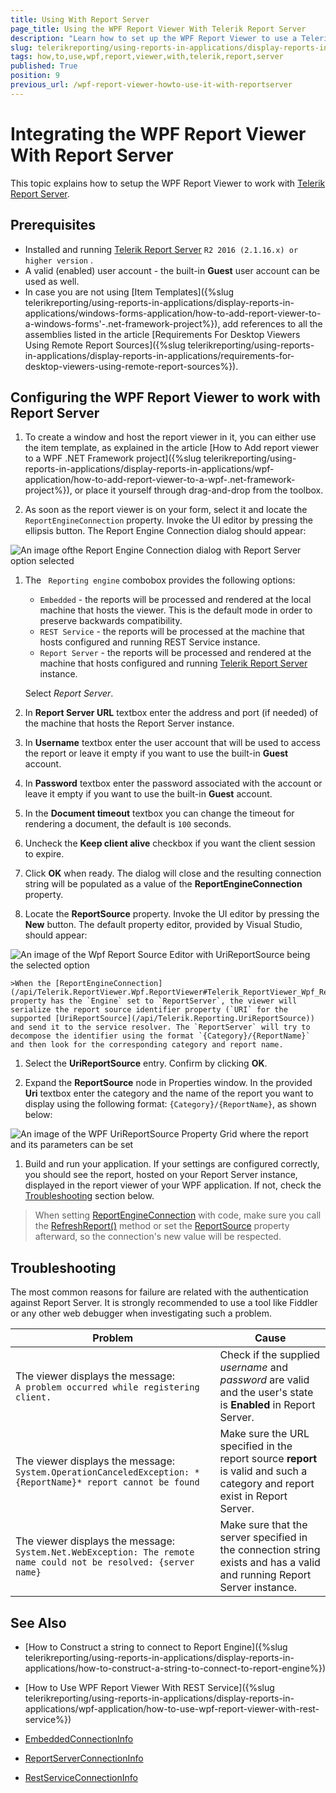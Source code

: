 ```yaml
---
title: Using With Report Server
page_title: Using the WPF Report Viewer With Telerik Report Server
description: "Learn how to set up the WPF Report Viewer to use a Telerik Report Server for processing and rendering the reports."
slug: telerikreporting/using-reports-in-applications/display-reports-in-applications/wpf-application/how-to-use-wpf-report-viewer-with-report-server
tags: how,to,use,wpf,report,viewer,with,telerik,report,server
published: True
position: 9
previous_url: /wpf-report-viewer-howto-use-it-with-reportserver
---
```


# Integrating the WPF Report Viewer With Report Server

This topic explains how to setup the WPF Report Viewer to work with [Telerik Report Server](https://www.telerik.com/report-server).

## Prerequisites

* Installed and running [Telerik Report Server](http://docs.telerik.com/report-server/introduction) `R2 2016 (2.1.16.x) or higher version` .
* A valid (enabled) user account - the built-in __Guest__ user account can be used as well.
* In case you are not using [Item Templates]({%slug telerikreporting/using-reports-in-applications/display-reports-in-applications/windows-forms-application/how-to-add-report-viewer-to-a-windows-forms'-.net-framework-project%}), add references to all the assemblies listed in the article [Requirements For Desktop Viewers Using Remote Report Sources]({%slug telerikreporting/using-reports-in-applications/display-reports-in-applications/requirements-for-desktop-viewers-using-remote-report-sources%}).

## Configuring the WPF Report Viewer to work with Report Server

1. To create a window and host the report viewer in it, you can either use the item template, as explained in the article [How to Add report viewer to a WPF .NET Framework project]({%slug telerikreporting/using-reports-in-applications/display-reports-in-applications/wpf-application/how-to-add-report-viewer-to-a-wpf-.net-framework-project%}), or place it yourself through drag-and-drop from the toolbox.

1. As soon as the report viewer is on your form, select it and locate the `ReportEngineConnection` property. Invoke the UI editor by pressing the ellipsis button. The Report Engine Connection dialog should appear:

  ![An image ofthe Report Engine Connection dialog with Report Server option selected](images/wpf-connection-editor-report-server.png)

1. The ` Reporting engine`  combobox provides the following options:

	+ `Embedded` - the reports will be processed and rendered at the local machine that hosts the viewer. This is the default mode in order to preserve backwards compatibility.
	+ `REST Service` - the reports will be processed at the machine that hosts configured and running REST Service instance.
	+ `Report Server` - the reports will be processed and rendered at the machine that hosts configured and running [Telerik Report Server](http://docs.telerik.com/report-server/introduction) instance.
	
	Select *Report Server*.

1. In __Report Server URL__ textbox enter the address and port (if needed) of the machine that hosts the Report Server instance.

1. In __Username__ textbox enter the user account that will be used to access the report or leave it empty if you want to use the built-in __Guest__ account.

1. In __Password__ textbox enter the password associated with the account or leave it empty if you want to use the built-in __Guest__ account.

1. In the __Document timeout__ textbox you can change the timeout for rendering a document, the default is `100` seconds.

1. Uncheck the __Keep client alive__ checkbox if you want the client session to expire.

1. Click __OK__ when ready. The dialog will close and the resulting connection string will be populated as a value of the __ReportEngineConnection__ property.

1. Locate the __ReportSource__ property. Invoke the UI editor by pressing the __New__ button. The default property editor, provided by Visual Studio, should appear:

  ![An image of the Wpf Report Source Editor with UriReportSource being the selected option](images/WpfReportSourceEditor.png)

    >When the [ReportEngineConnection](/api/Telerik.ReportViewer.Wpf.ReportViewer#Telerik_ReportViewer_Wpf_ReportViewer_ReportEngineConnection) property has the `Engine` set to `ReportServer`, the viewer will serialize the report source identifier property (`URI` for the supported [UriReportSource](/api/Telerik.Reporting.UriReportSource)) and send it to the service resolver. The `ReportServer` will try to decompose the identifier using the format `{Category}/{ReportName}` and then look for the corresponding category and report name.

1. Select the __UriReportSource__ entry. Confirm by clicking __OK__.

1. Expand the __ReportSource__ node in Properties window. In the provided __Uri__ textbox enter the category and the name of the report you want to display using the following format: `{Category}/{ReportName}`, as shown below:

  ![An image of the WPF UriReportSource Property Grid where the report and its parameters can be set](images/WpfSetUriReportSourcePropertyGrid.png)

1. Build and run your application. If your settings are configured correctly, you should see the report, hosted on your Report Server instance, displayed in the report viewer of your WPF application. If not, check the [Troubleshooting](#Troubleshooting) section below.

> When setting [ReportEngineConnection](/api/Telerik.ReportViewer.Wpf.ReportViewer#Telerik_ReportViewer_Wpf_ReportViewer_ReportEngineConnection) with code, make sure you call the [RefreshReport()](/api/Telerik.ReportViewer.Wpf.ReportViewer#Telerik_ReportViewer_Wpf_ReportViewer_RefreshReport) method or set the [ReportSource](/api/Telerik.ReportViewer.Wpf.ReportViewer#Telerik_ReportViewer_Wpf_ReportViewer_ReportSource) property afterward, so the connection's new value will be respected.

## Troubleshooting

The most common reasons for failure are related with the authentication against Report Server. It is strongly recommended to use a tool like Fiddler or any other web debugger when investigating such a problem.

| Problem | Cause |
| ------ | ------ |
|The viewer displays the message:<br />`A problem occurred while registering client.`|Check if the supplied _username_ and _password_ are valid and the user's state is __Enabled__ in Report Server.|
|The viewer displays the message:<br />`System.OperationCanceledException: *{ReportName}* report cannot be found`|Make sure the URL specified in the report source __report__ is valid and such a category and report exist in Report Server.|
|The viewer displays the message:<br />`System.Net.WebException: The remote name could not be resolved: {server name}`|Make sure that the server specified in the connection string exists and has a valid and running Report Server instance.|

## See Also

* [How to Construct a string to connect to Report Engine]({%slug telerikreporting/using-reports-in-applications/display-reports-in-applications/how-to-construct-a-string-to-connect-to-report-engine%})

* [How to Use WPF Report Viewer With REST Service]({%slug telerikreporting/using-reports-in-applications/display-reports-in-applications/wpf-application/how-to-use-wpf-report-viewer-with-rest-service%})

* [EmbeddedConnectionInfo](/api/Telerik.ReportViewer.Common.EmbeddedConnectionInfo)

* [ReportServerConnectionInfo](/api/Telerik.ReportViewer.Common.ReportServerConnectionInfo)

* [RestServiceConnectionInfo](/api/Telerik.ReportViewer.Common.RestServiceConnectionInfo)
